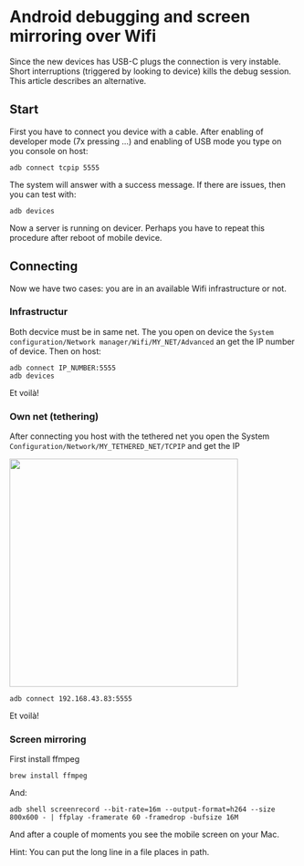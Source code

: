 # Android debugging and screen mirroring over Wifi

Since the new devices has USB-C plugs the connection is very instable. Short interruptions (triggered by looking to device) kills the debug session. This article describes an alternative.

## Start

First you have to connect you device with a cable. After enabling of developer mode (7x pressing …) and enabling of USB mode you type on you console on host:

```
adb connect tcpip 5555
```

The system will answer with a success message. If there are issues, then you can test with:

```
adb devices
```

Now a server is running on devicer. Perhaps you have to repeat this procedure after reboot of mobile device.

## Connecting

Now we have two cases: you are in an available Wifi infrastructure or not.

### Infrastructur

Both decvice must be in same net. The you open on device the `System configuration/Network manager/Wifi/MY_NET/Advanced` an get the IP number of device. Then on host:

```
adb connect IP_NUMBER:5555
adb devices
```

Et voilà!

### Own net (tethering)

After connecting you host with the tethered net you open the System `Configuration/Network/MY_TETHERED_NET/TCPIP` and get the IP

<img src="https://i.imgur.com/JxkReY9.png" width=400 />

```
adb connect 192.168.43.83:5555
```
Et voilà!

### Screen mirroring

First install ffmpeg

```
brew install ffmpeg
```
And:

```
adb shell screenrecord --bit-rate=16m --output-format=h264 --size 800x600 - | ffplay -framerate 60 -framedrop -bufsize 16M 
```
And after a couple of moments you see the mobile screen on your Mac.

Hint:
You can put the long line in a file places in path.
